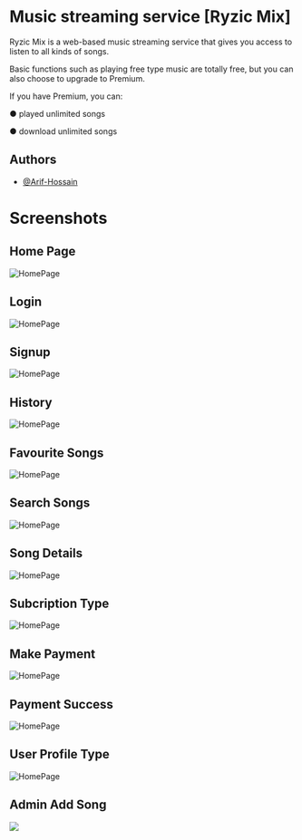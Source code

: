# Music streaming service [Ryzic Mix]

Ryzic Mix is a web-based music streaming service that gives you access 
to listen to all kinds of songs.

Basic functions such as playing free type music are totally free, but you 
can also choose to upgrade to Premium.

If you have Premium, you can:

● played unlimited songs

● download unlimited songs

## Authors

- [@Arif-Hossain](https://github.com/arif-gin)


# Screenshots

## Home Page
![HomePage](https://github.com/arif-gin/Ryzic-Mix/blob/master/Project%20ss/HomePage.png?raw=true)

## Login
![HomePage](https://github.com/arif-gin/Ryzic-Mix/blob/master/Project%20ss/Login.png?raw=true)

## Signup
![HomePage](https://github.com/arif-gin/Ryzic-Mix/blob/master/Project%20ss/SignUp.png?raw=true)

## History
![HomePage](https://github.com/arif-gin/Ryzic-Mix/blob/master/Project%20ss/History.png?raw=true)

## Favourite Songs
![HomePage](https://github.com/arif-gin/Ryzic-Mix/blob/master/Project%20ss/Favourite-List.png?raw=true)

## Search Songs
![HomePage](https://github.com/arif-gin/Ryzic-Mix/blob/master/Project%20ss/Search.png?raw=true)

## Song Details
![HomePage](https://github.com/arif-gin/Ryzic-Mix/blob/master/Project%20ss/song_details.png?raw=true)

## Subcription Type
![HomePage](https://github.com/arif-gin/Ryzic-Mix/blob/master/Project%20ss/Subcription_Type.png?raw=true)

## Make Payment
![HomePage](https://github.com/arif-gin/Ryzic-Mix/blob/master/Project%20ss/MakePayment.png?raw=true)

## Payment Success
![HomePage](https://github.com/arif-gin/Ryzic-Mix/blob/master/Project%20ss/Payment_Success.png?raw=true)

## User Profile Type
![HomePage](https://github.com/arif-gin/Ryzic-Mix/blob/master/Project%20ss/user_profile_type.png?raw=true)

## Admin Add Song
![](https://github.com/arif-gin/Ryzic-Mix/blob/master/Project%20ss/admin_add_songs.png?raw=true)

